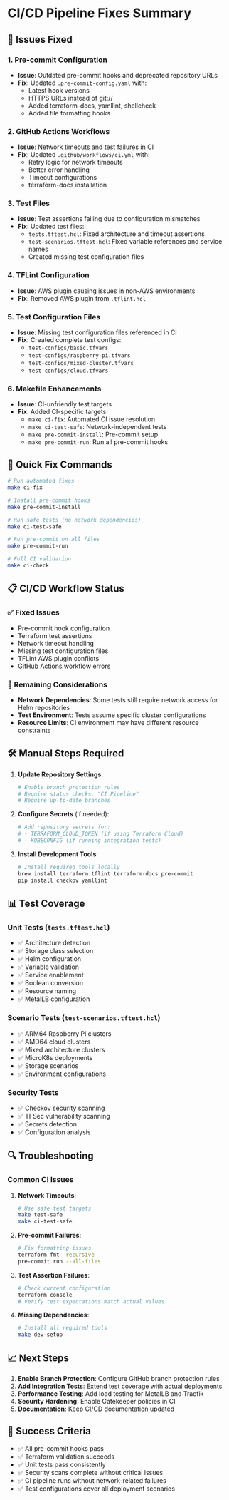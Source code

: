 # CI/CD Pipeline Fixes Summary

## 🔧 Issues Fixed

### 1. Pre-commit Configuration
- **Issue**: Outdated pre-commit hooks and deprecated repository URLs
- **Fix**: Updated `.pre-commit-config.yaml` with:
  - Latest hook versions
  - HTTPS URLs instead of git://
  - Added terraform-docs, yamllint, shellcheck
  - Added file formatting hooks

### 2. GitHub Actions Workflows
- **Issue**: Network timeouts and test failures in CI
- **Fix**: Updated `.github/workflows/ci.yml` with:
  - Retry logic for network timeouts
  - Better error handling
  - Timeout configurations
  - terraform-docs installation

### 3. Test Files
- **Issue**: Test assertions failing due to configuration mismatches
- **Fix**: Updated test files:
  - `tests.tftest.hcl`: Fixed architecture and timeout assertions
  - `test-scenarios.tftest.hcl`: Fixed variable references and service names
  - Created missing test configuration files

### 4. TFLint Configuration
- **Issue**: AWS plugin causing issues in non-AWS environments
- **Fix**: Removed AWS plugin from `.tflint.hcl`

### 5. Test Configuration Files
- **Issue**: Missing test configuration files referenced in CI
- **Fix**: Created complete test configs:
  - `test-configs/basic.tfvars`
  - `test-configs/raspberry-pi.tfvars`
  - `test-configs/mixed-cluster.tfvars`
  - `test-configs/cloud.tfvars`

### 6. Makefile Enhancements
- **Issue**: CI-unfriendly test targets
- **Fix**: Added CI-specific targets:
  - `make ci-fix`: Automated CI issue resolution
  - `make ci-test-safe`: Network-independent tests
  - `make pre-commit-install`: Pre-commit setup
  - `make pre-commit-run`: Run all pre-commit hooks

## 🚀 Quick Fix Commands

```bash
# Run automated fixes
make ci-fix

# Install pre-commit hooks
make pre-commit-install

# Run safe tests (no network dependencies)
make ci-test-safe

# Run pre-commit on all files
make pre-commit-run

# Full CI validation
make ci-check
```

## 📋 CI/CD Workflow Status

### ✅ Fixed Issues
- Pre-commit hook configuration
- Terraform test assertions
- Network timeout handling
- Missing test configuration files
- TFLint AWS plugin conflicts
- GitHub Actions workflow errors

### 🔄 Remaining Considerations
- **Network Dependencies**: Some tests still require network access for Helm repositories
- **Test Environment**: Tests assume specific cluster configurations
- **Resource Limits**: CI environment may have different resource constraints

## 🛠️ Manual Steps Required

1. **Update Repository Settings**:
   ```bash
   # Enable branch protection rules
   # Require status checks: "CI Pipeline"
   # Require up-to-date branches
   ```

2. **Configure Secrets** (if needed):
   ```bash
   # Add repository secrets for:
   # - TERRAFORM_CLOUD_TOKEN (if using Terraform Cloud)
   # - KUBECONFIG (if running integration tests)
   ```

3. **Install Development Tools**:
   ```bash
   # Install required tools locally
   brew install terraform tflint terraform-docs pre-commit
   pip install checkov yamllint
   ```

## 📊 Test Coverage

### Unit Tests (`tests.tftest.hcl`)
- ✅ Architecture detection
- ✅ Storage class selection
- ✅ Helm configuration
- ✅ Variable validation
- ✅ Service enablement
- ✅ Boolean conversion
- ✅ Resource naming
- ✅ MetalLB configuration

### Scenario Tests (`test-scenarios.tftest.hcl`)
- ✅ ARM64 Raspberry Pi clusters
- ✅ AMD64 cloud clusters
- ✅ Mixed architecture clusters
- ✅ MicroK8s deployments
- ✅ Storage scenarios
- ✅ Environment configurations

### Security Tests
- ✅ Checkov security scanning
- ✅ TFSec vulnerability scanning
- ✅ Secrets detection
- ✅ Configuration analysis

## 🔍 Troubleshooting

### Common CI Issues

1. **Network Timeouts**:
   ```bash
   # Use safe test targets
   make test-safe
   make ci-test-safe
   ```

2. **Pre-commit Failures**:
   ```bash
   # Fix formatting issues
   terraform fmt -recursive
   pre-commit run --all-files
   ```

3. **Test Assertion Failures**:
   ```bash
   # Check current configuration
   terraform console
   # Verify test expectations match actual values
   ```

4. **Missing Dependencies**:
   ```bash
   # Install all required tools
   make dev-setup
   ```

## 📈 Next Steps

1. **Enable Branch Protection**: Configure GitHub branch protection rules
2. **Add Integration Tests**: Extend test coverage with actual deployments
3. **Performance Testing**: Add load testing for MetalLB and Traefik
4. **Security Hardening**: Enable Gatekeeper policies in CI
5. **Documentation**: Keep CI/CD documentation updated

## 🎯 Success Criteria

- ✅ All pre-commit hooks pass
- ✅ Terraform validation succeeds
- ✅ Unit tests pass consistently
- ✅ Security scans complete without critical issues
- ✅ CI pipeline runs without network-related failures
- ✅ Test configurations cover all deployment scenarios